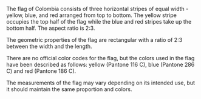 The flag of Colombia consists of three horizontal stripes of equal width - yellow, blue, and red arranged from top to bottom. The yellow stripe occupies the top half of the flag while the blue and red stripes take up the bottom half. The aspect ratio is 2:3. 

The geometric properties of the flag are rectangular with a ratio of 2:3 between the width and the length. 

There are no official color codes for the flag, but the colors used in the flag have been described as follows: yellow (Pantone 116 C), blue (Pantone 286 C) and red (Pantone 186 C). 

The measurements of the flag may vary depending on its intended use, but it should maintain the same proportion and colors.